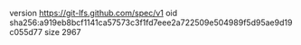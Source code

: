 version https://git-lfs.github.com/spec/v1
oid sha256:a919eb8bcf1141ca57573c3f1fd7eee2a722509e504989f5d95ae9d19c055d77
size 2967
